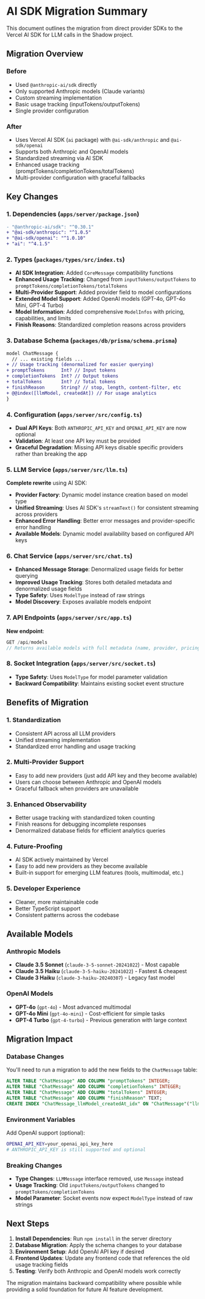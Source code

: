 # AI SDK Migration Summary

This document outlines the migration from direct provider SDKs to the Vercel AI SDK for LLM calls in the Shadow project.

## Migration Overview

### Before
- Used `@anthropic-ai/sdk` directly
- Only supported Anthropic models (Claude variants)
- Custom streaming implementation
- Basic usage tracking (inputTokens/outputTokens)
- Single provider configuration

### After  
- Uses Vercel AI SDK (`ai` package) with `@ai-sdk/anthropic` and `@ai-sdk/openai`
- Supports both Anthropic and OpenAI models
- Standardized streaming via AI SDK
- Enhanced usage tracking (promptTokens/completionTokens/totalTokens)
- Multi-provider configuration with graceful fallbacks

## Key Changes

### 1. Dependencies (`apps/server/package.json`)
```diff
- "@anthropic-ai/sdk": "^0.30.1"
+ "@ai-sdk/anthropic": "^1.0.5"
+ "@ai-sdk/openai": "^1.0.10"
+ "ai": "^4.1.5"
```

### 2. Types (`packages/types/src/index.ts`)
- **AI SDK Integration**: Added `CoreMessage` compatibility functions
- **Enhanced Usage Tracking**: Changed from `inputTokens/outputTokens` to `promptTokens/completionTokens/totalTokens`  
- **Multi-Provider Support**: Added provider field to model configurations
- **Extended Model Support**: Added OpenAI models (GPT-4o, GPT-4o Mini, GPT-4 Turbo)
- **Model Information**: Added comprehensive `ModelInfos` with pricing, capabilities, and limits
- **Finish Reasons**: Standardized completion reasons across providers

### 3. Database Schema (`packages/db/prisma/schema.prisma`)
```diff
model ChatMessage {
  // ... existing fields ...
+ // Usage tracking (denormalized for easier querying)
+ promptTokens      Int? // Input tokens
+ completionTokens  Int? // Output tokens  
+ totalTokens       Int? // Total tokens
+ finishReason      String? // stop, length, content-filter, etc
+ @@index([llmModel, createdAt]) // For usage analytics
}
```

### 4. Configuration (`apps/server/src/config.ts`)
- **Dual API Keys**: Both `ANTHROPIC_API_KEY` and `OPENAI_API_KEY` are now optional
- **Validation**: At least one API key must be provided
- **Graceful Degradation**: Missing API keys disable specific providers rather than breaking the app

### 5. LLM Service (`apps/server/src/llm.ts`)
**Complete rewrite** using AI SDK:
- **Provider Factory**: Dynamic model instance creation based on model type
- **Unified Streaming**: Uses AI SDK's `streamText()` for consistent streaming across providers
- **Enhanced Error Handling**: Better error messages and provider-specific error handling
- **Available Models**: Dynamic model availability based on configured API keys

### 6. Chat Service (`apps/server/src/chat.ts`)
- **Enhanced Message Storage**: Denormalized usage fields for better querying
- **Improved Usage Tracking**: Stores both detailed metadata and denormalized usage fields
- **Type Safety**: Uses `ModelType` instead of raw strings
- **Model Discovery**: Exposes available models endpoint

### 7. API Endpoints (`apps/server/src/app.ts`)
**New endpoint**:
```typescript
GET /api/models
// Returns available models with full metadata (name, provider, pricing, capabilities)
```

### 8. Socket Integration (`apps/server/src/socket.ts`)
- **Type Safety**: Uses `ModelType` for model parameter validation
- **Backward Compatibility**: Maintains existing socket event structure

## Benefits of Migration

### 1. **Standardization**
- Consistent API across all LLM providers
- Unified streaming implementation
- Standardized error handling and usage tracking

### 2. **Multi-Provider Support**
- Easy to add new providers (just add API key and they become available)
- Users can choose between Anthropic and OpenAI models
- Graceful fallback when providers are unavailable

### 3. **Enhanced Observability**
- Better usage tracking with standardized token counting
- Finish reasons for debugging incomplete responses
- Denormalized database fields for efficient analytics queries

### 4. **Future-Proofing**
- AI SDK actively maintained by Vercel
- Easy to add new providers as they become available
- Built-in support for emerging LLM features (tools, multimodal, etc.)

### 5. **Developer Experience**
- Cleaner, more maintainable code
- Better TypeScript support
- Consistent patterns across the codebase

## Available Models

### Anthropic Models
- **Claude 3.5 Sonnet** (`claude-3-5-sonnet-20241022`) - Most capable
- **Claude 3.5 Haiku** (`claude-3-5-haiku-20241022`) - Fastest & cheapest  
- **Claude 3 Haiku** (`claude-3-haiku-20240307`) - Legacy fast model

### OpenAI Models  
- **GPT-4o** (`gpt-4o`) - Most advanced multimodal
- **GPT-4o Mini** (`gpt-4o-mini`) - Cost-efficient for simple tasks
- **GPT-4 Turbo** (`gpt-4-turbo`) - Previous generation with large context

## Migration Impact

### Database Changes
You'll need to run a migration to add the new fields to the `ChatMessage` table:
```sql
ALTER TABLE "ChatMessage" ADD COLUMN "promptTokens" INTEGER;
ALTER TABLE "ChatMessage" ADD COLUMN "completionTokens" INTEGER;  
ALTER TABLE "ChatMessage" ADD COLUMN "totalTokens" INTEGER;
ALTER TABLE "ChatMessage" ADD COLUMN "finishReason" TEXT;
CREATE INDEX "ChatMessage_llmModel_createdAt_idx" ON "ChatMessage"("llmModel", "createdAt");
```

### Environment Variables
Add OpenAI support (optional):
```bash
OPENAI_API_KEY=your_openai_api_key_here
# ANTHROPIC_API_KEY is still supported and optional
```

### Breaking Changes
- **Type Changes**: `LLMMessage` interface removed, use `Message` instead
- **Usage Tracking**: Old `inputTokens/outputTokens` changed to `promptTokens/completionTokens`
- **Model Parameter**: Socket events now expect `ModelType` instead of raw strings

## Next Steps

1. **Install Dependencies**: Run `npm install` in the server directory
2. **Database Migration**: Apply the schema changes to your database
3. **Environment Setup**: Add OpenAI API key if desired
4. **Frontend Updates**: Update any frontend code that references the old usage tracking fields
5. **Testing**: Verify both Anthropic and OpenAI models work correctly

The migration maintains backward compatibility where possible while providing a solid foundation for future AI feature development.